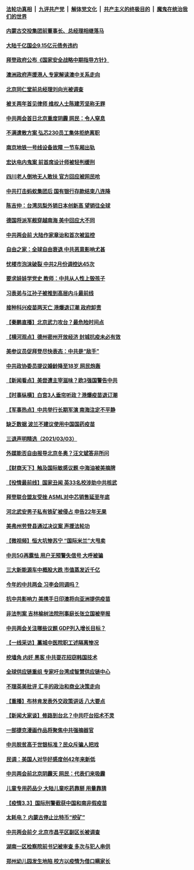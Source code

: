 

####  [法轮功真相](../../../../basic/blob/master/README.md?t=03042101) &nbsp;|&nbsp; [九评共产党](../../../../9ping.md/blob/master/README.md?t=03042101) &nbsp;|&nbsp; [解体党文化](../../../../jtdwh.md/blob/master/README.md?t=03042101)  &nbsp;|&nbsp; [共产主义的终极目的](../../../../gczydzjmd.md/blob/master/README.md?t=03042101) &nbsp;|&nbsp; [魔鬼在统治我们的世界](../../../../mgztzwmdsj.md/blob/master/README.md?t=03042101) 

#### [内蒙古交投集团前董事长、总经理相继落马](../pages/nsc413/n12788877.md?t=03042101) 

#### [大陆千亿国企9.15亿元债务违约](../pages/nsc413/n12788258.md?t=03042101) 

#### [拜登政府公布《国家安全战略中期指导方针》](../pages/nsc413/n12788926.md?t=03042101) 

#### [澳洲政府声援港人 专家解读澳中关系走向](../pages/nsc413/n12788681.md?t=03042101) 

#### [北京同仁堂前总经理刘向光被调查](../pages/nsc413/n12788957.md?t=03042101) 

#### [被关两年首见律师 维权人士陈建芳坚称无罪](../pages/nsc413/n12786396.md?t=03042101) 

#### [中共两会首日北京重度阴霾 网民：令人窒息](../pages/nsc413/n12788722.md?t=03042101) 

#### [不满遣散方案 弘芯230员工集体拒绝离职](../pages/nsc413/n12788703.md?t=03042101) 

#### [南京地铁一号线设备故障 一节车厢出轨](../pages/nsc413/n12788542.md?t=03042101) 

#### [宏达电内鬼案 前首席设计师被轻判缓刑](../pages/nsc413/n12788404.md?t=03042101) 

#### [四川老人倒地无人敢扶 官方回应被网民呛](../pages/nsc413/n12788257.md?t=03042101) 


#### [中共打击蚂蚁集团后 国有银行存款结束八连降](../pages/nsc413/n12788155.md?t=03042101) 

#### [陈吉仲：台湾凤梨外销日本创新高 望销往全球](../pages/nsc413/n12788263.md?t=03042101) 

#### [德国将派军舰穿越南海 美中回应大不同](../pages/nsc413/n12788156.md?t=03042101) 

#### [中共两会前 大陆作家章诒和首次被监控](../pages/nsc413/n12788213.md?t=03042101) 

#### [自由之家：全球自由衰退 中共恶意影响尤甚](../pages/nsc413/n12788117.md?t=03042101) 

#### [忧楼市泡沫破裂 中共2月份调控达45次](../pages/nsc413/n12787976.md?t=03042101) 

#### [要求娃娃学党史 教师：中共从人性上毁孩子](../pages/nsc413/n12788050.md?t=03042101) 

#### [习表弟与江孙子被推到高层内斗最前线](../pages/nsc413/n12783463.md?t=03042101) 

#### [接种科兴疫苗两天亡 港爆退订潮 政府卸责](../pages/nsc413/n12788056.md?t=03042101) 

#### [【秦鹏直播】北京武力攻台？最危险时间点](../pages/nsc413/n12787815.md?t=03042101) 

#### [【横河观点】德州密州开放经济 封城抗疫未必有效](../pages/nsc413/n12787977.md?t=03042101) 

#### [美参议员促拜登尽快表态：中共是“敌手”](../pages/nsc413/n12785795.md?t=03042101) 

#### [中共政协委员提议婚龄降至18岁 网民炮轰](../pages/nsc413/n12787806.md?t=03042101) 

#### [【新闻看点】美尝遭主宰滋味？欧3强国警告中共](../pages/nsc413/n12787783.md?t=03042101) 

#### [【时事纵横】白宫3人垂帘听政？港爆疫苗退订潮](../pages/nsc413/n12787816.md?t=03042101) 

#### [【军事热点】中共举行长期军演 南海注定不平静](../pages/nsc413/n12785068.md?t=03042101) 

#### [缺乏数据 波兰不建议使用中国国药疫苗](../pages/nsc413/n12787814.md?t=03042101) 

#### [三退声明精选（2021/03/03）](../pages/nsc413/n12787939.md?t=03042101) 

#### [外媒能否自由报导北京冬奥？汪文斌答非所问](../pages/nsc413/n12787719.md?t=03042101) 

#### [【财商天下】触及国际敏感议题 中海油被美摘牌](../pages/nsc413/n12787432.md?t=03042101) 

#### [【役情最前线】国家丑闻 英33名校涉助中共核武](../pages/nsc413/n12787588.md?t=03042101) 

#### [拜登联合盟友受挫 ASML对中芯销售延至年底](../pages/nsc413/n12787691.md?t=03042101) 

#### [河北武安男子私有铁矿被侵占 申告22年无果](../pages/nsc413/n12787626.md?t=03042101) 

#### [美弗州劳登县通过决议案 声援法轮功](../pages/nsc413/n12785715.md?t=03042101) 

#### [【微视频】恒大坑惨苏宁 “国际米兰”大甩卖](../pages/nsc413/n12787194.md?t=03042101) 

#### [中共5G再露怯 用户无预警失信号 大呼被骗](../pages/nsc413/n12787525.md?t=03042101) 

#### [三大新能源车中概股大跌 市值蒸发近千亿](../pages/nsc413/n12787260.md?t=03042101) 

#### [今年的中共两会 习李会同调吗？](../pages/nsc413/n12787306.md?t=03042101) 

#### [抗中共影响力 美携手日印澳将向亚洲提供疫苗](../pages/nsc413/n12787544.md?t=03042101) 

#### [非法判案 吉林榆树法院刑事庭长张立国被举报](../pages/nsc413/n12787102.md?t=03042101) 

#### [中共两会关注哪些议题 GDP列入增长目标？](../pages/nsc413/n12787270.md?t=03042101) 

#### [【一线采访】藁城中医院职工述隔离惨况](../pages/nsc413/n12787219.md?t=03042101) 

#### [挖墙角 内奸 黑客 中共耍花招窃韩国技术](../pages/nsc413/n12787400.md?t=03042101) 

#### [全球供应链重组 专家吁台湾成智慧供应链中心](../pages/nsc413/n12787052.md?t=03042101) 

#### [不理英美批评 汇丰的政治和商业决策走向](../pages/nsc413/n12787104.md?t=03042101) 

#### [【重播】布林肯发表外交政策讲话 八大要点](../pages/nsc413/n12785947.md?t=03042101) 

#### [【新闻大家谈】修路到台北？中共吓台招术不灵](../pages/nsc413/n12787163.md?t=03042101) 

#### [一部捷克漫画作品将聚焦中共强摘器官](../pages/nsc413/n12785954.md?t=03042101) 

#### [中共脱贫高于世银标准？民众斥骗人把戏](../pages/nsc413/n12786920.md?t=03042101) 

#### [民调：美国人对华好感度创42年来新低](../pages/nsc413/n12786983.md?t=03042101) 

#### [中共两会前北京阴霾天 网民：代表们来吸霾](../pages/nsc413/n12786712.md?t=03042101) 

#### [儿童专用药品少 大陆儿童吃药靠掰 用量靠猜](../pages/nsc413/n12786736.md?t=03042101) 

#### [【疫情3.3】国际刑警截获中国和南非假疫苗](../pages/nsc413/n12786552.md?t=03042101) 

#### [太耗电？ 内蒙古停止比特币“挖矿”](../pages/nsc413/n12785653.md?t=03042101) 

#### [中共两会前夕 北京市昌平区副区长被调查](../pages/nsc413/n12786579.md?t=03042101) 

#### [湖南一区检察院前书记被审查 多次与犯人串供](../pages/nsc413/n12786631.md?t=03042101) 

#### [郑州幼儿园发生地陷 校方以疫情为借口瞒家长](../pages/nsc413/n12786568.md?t=03042101) 


